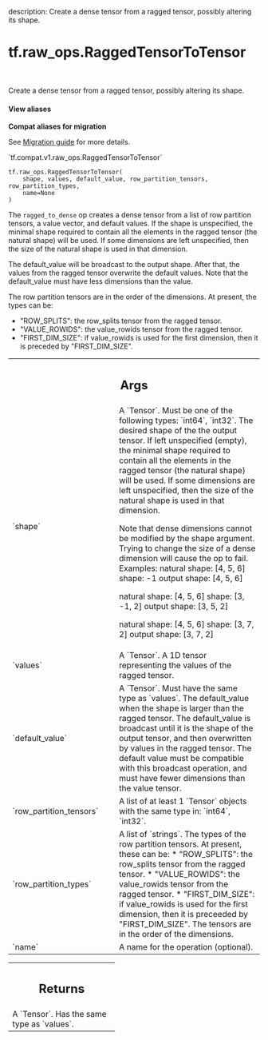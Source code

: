 description: Create a dense tensor from a ragged tensor, possibly altering its shape.

<div itemscope itemtype="http://developers.google.com/ReferenceObject">
<meta itemprop="name" content="tf.raw_ops.RaggedTensorToTensor" />
<meta itemprop="path" content="Stable" />
</div>

# tf.raw_ops.RaggedTensorToTensor

<!-- Insert buttons and diff -->

<table class="tfo-notebook-buttons tfo-api nocontent" align="left">

</table>



Create a dense tensor from a ragged tensor, possibly altering its shape.

<section class="expandable">
  <h4 class="showalways">View aliases</h4>
  <p>
<b>Compat aliases for migration</b>
<p>See
<a href="https://www.tensorflow.org/guide/migrate">Migration guide</a> for
more details.</p>
<p>`tf.compat.v1.raw_ops.RaggedTensorToTensor`</p>
</p>
</section>

<pre class="devsite-click-to-copy prettyprint lang-py tfo-signature-link">
<code>tf.raw_ops.RaggedTensorToTensor(
    shape, values, default_value, row_partition_tensors, row_partition_types,
    name=None
)
</code></pre>



<!-- Placeholder for "Used in" -->

The `ragged_to_dense` op creates a dense tensor from a list of row partition
tensors, a value vector, and default values. If the shape is unspecified, the
minimal shape required to contain all the elements in the ragged tensor (the
natural shape) will be used. If some dimensions are left unspecified, then the
size of the natural shape is used in that dimension.

The default_value will be broadcast to the output shape. After that, the values
from the ragged tensor overwrite the default values. Note that the default_value
must have less dimensions than the value.

The row partition tensors are in the order of the dimensions.
At present, the types can be:
* "ROW_SPLITS": the row_splits tensor from the ragged tensor.
* "VALUE_ROWIDS": the value_rowids tensor from the ragged tensor.
* "FIRST_DIM_SIZE": if value_rowids is used for the first dimension, then it
  is preceded by "FIRST_DIM_SIZE".

<!-- Tabular view -->
 <table class="responsive fixed orange">
<colgroup><col width="214px"><col></colgroup>
<tr><th colspan="2"><h2 class="add-link">Args</h2></th></tr>

<tr>
<td>
`shape`
</td>
<td>
A `Tensor`. Must be one of the following types: `int64`, `int32`.
The desired shape of the the output tensor. If left unspecified (empty),
the minimal shape required to contain all the elements in the ragged tensor
(the natural shape) will be used. If some dimensions are left unspecified, then
the size of the natural shape is used in that dimension.

Note that dense dimensions cannot be modified by the shape argument. Trying to
change the size of a dense dimension will cause the op to fail.
Examples:
natural shape: [4, 5, 6]
shape: -1
output shape: [4, 5, 6]

natural shape: [4, 5, 6]
shape: [3, -1, 2]
output shape: [3, 5, 2]

natural shape: [4, 5, 6]
shape: [3, 7, 2]
output shape: [3, 7, 2]
</td>
</tr><tr>
<td>
`values`
</td>
<td>
A `Tensor`.
A 1D tensor representing the values of the ragged tensor.
</td>
</tr><tr>
<td>
`default_value`
</td>
<td>
A `Tensor`. Must have the same type as `values`.
The default_value when the shape is larger than the ragged tensor. The
default_value is broadcast until it is the shape of the output tensor, and
then overwritten by values in the ragged tensor. The default value must be
compatible with this broadcast operation, and must have fewer dimensions than
the value tensor.
</td>
</tr><tr>
<td>
`row_partition_tensors`
</td>
<td>
A list of at least 1 `Tensor` objects with the same type in: `int64`, `int32`.
</td>
</tr><tr>
<td>
`row_partition_types`
</td>
<td>
A list of `strings`.
The types of the row partition tensors. At present, these can be:
* "ROW_SPLITS": the row_splits tensor from the ragged tensor.
* "VALUE_ROWIDS": the value_rowids tensor from the ragged tensor.
* "FIRST_DIM_SIZE": if value_rowids is used for the first dimension, then it
is preceeded by "FIRST_DIM_SIZE".
The tensors are in the order of the dimensions.
</td>
</tr><tr>
<td>
`name`
</td>
<td>
A name for the operation (optional).
</td>
</tr>
</table>



<!-- Tabular view -->
 <table class="responsive fixed orange">
<colgroup><col width="214px"><col></colgroup>
<tr><th colspan="2"><h2 class="add-link">Returns</h2></th></tr>
<tr class="alt">
<td colspan="2">
A `Tensor`. Has the same type as `values`.
</td>
</tr>

</table>

